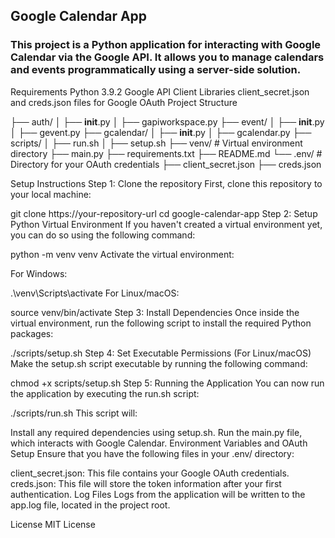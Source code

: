 ## Google Calendar App
### This project is a Python application for interacting with Google Calendar via the Google API. It allows you to manage calendars and events programmatically using a server-side solution.

Requirements
Python 3.9.2
Google API Client Libraries
client_secret.json and creds.json files for Google OAuth
Project Structure

├── auth/
│   ├── __init__.py
│   ├── gapiworkspace.py
├── event/
│   ├── __init__.py
│   ├── gevent.py
├── gcalendar/
│   ├── __init__.py
│   ├── gcalendar.py
├── scripts/
│   ├── run.sh
│   ├── setup.sh
├── venv/  # Virtual environment directory
├── main.py
├── requirements.txt
├── README.md
└── .env/  # Directory for your OAuth credentials
    ├── client_secret.json
    ├── creds.json


Setup Instructions
Step 1: Clone the repository
First, clone this repository to your local machine:


git clone https://your-repository-url
cd google-calendar-app
Step 2: Setup Python Virtual Environment
If you haven't created a virtual environment yet, you can do so using the following command:


python -m venv venv
Activate the virtual environment:

For Windows:


.\venv\Scripts\activate
For Linux/macOS:


source venv/bin/activate
Step 3: Install Dependencies
Once inside the virtual environment, run the following script to install the required Python packages:


./scripts/setup.sh
Step 4: Set Executable Permissions (For Linux/macOS)
Make the setup.sh script executable by running the following command:


chmod +x scripts/setup.sh
Step 5: Running the Application
You can now run the application by executing the run.sh script:


./scripts/run.sh
This script will:

Install any required dependencies using setup.sh.
Run the main.py file, which interacts with Google Calendar.
Environment Variables and OAuth Setup
Ensure that you have the following files in your .env/ directory:

client_secret.json: This file contains your Google OAuth credentials.
creds.json: This file will store the token information after your first authentication.
Log Files
Logs from the application will be written to the app.log file, located in the project root.

License
MIT License